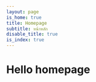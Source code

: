 ```yaml
---
layout: page
is_home: true
title: Homepage
subtitle: หน้าหลัก
disable_title: true
is_index: true
---
```


# Hello homepage
